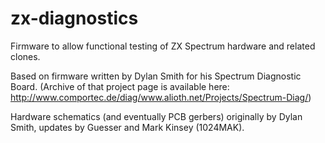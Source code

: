 zx-diagnostics
==============

Firmware to allow functional testing of ZX Spectrum hardware and related clones.

Based on firmware written by Dylan Smith for his Spectrum Diagnostic Board.
(Archive of that project page is available here: http://www.comportec.de/diag/www.alioth.net/Projects/Spectrum-Diag/)

Hardware schematics (and eventually PCB gerbers) originally by Dylan Smith, updates by Guesser and Mark Kinsey (1024MAK).

